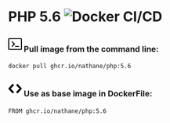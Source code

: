 # PHP 5.6 ![Docker CI/CD](https://github.com/nathane/php/workflows/Docker%20CI/CD/badge.svg?branch=5.6)

### ![Terminal](icons/terminal.svg) Pull image from the command line:

```
docker pull ghcr.io/nathane/php:5.6
```

### ![Code](icons/code.svg) Use as base image in DockerFile:

```
FROM ghcr.io/nathane/php:5.6
```
